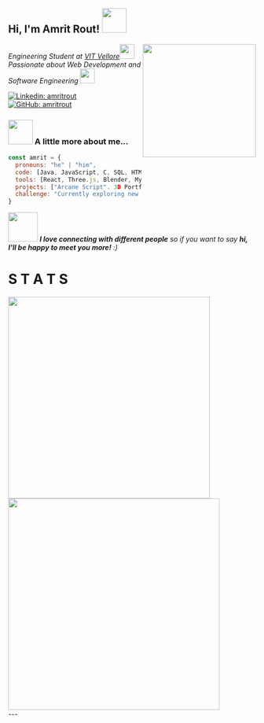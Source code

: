 <h2> Hi, I'm Amrit Rout! <img src="https://media.giphy.com/media/hvRJCLFzcasrR4ia7z/giphy.gif" width="50"></h2>
<img align='right' src="https://i.giphy.com/media/v1.Y2lkPTc5MGI3NjExYmczZWpqZ3h2bGphbzZ4Z3RldmJleDdjbnFsbXBldTM0Z2t2dzl5MCZlcD12MV9pbnRlcm5hbF9naWZfYnlfaWQmY3Q9Zw/bGgsc5mWoryfgKBx1u/giphy.gif" width="230" style="border-radius: 50; margin-bottom: 20;">
<p><em>Engineering Student at <a href="https://vit.ac.in">VIT Vellore</a><img src="https://media.giphy.com/media/f3iwJFOVOwuy7K6FFw/giphy.gif" width="30"></br>Passionate about Web Development and Software Engineering <img src="https://media.giphy.com/media/WUlplcMpOCEmTGBtBW/giphy.gif" width="30"> 
</em></p>

[![Linkedin: amritrout](https://img.shields.io/badge/-amritrout-blue?style=flat-square&logo=Linkedin&logoColor=white&link=https://www.linkedin.com/in/amritrout/)](https://www.linkedin.com/in/amritrout/)
[![GitHub: amritrout](https://img.shields.io/github/followers/Ghostfury73?label=follow&style=social)](https://github.com/amritrout)

### <img src="https://media.giphy.com/media/j2pOGeGYKe2xCCKwfi/giphy.gif" width="50"> A little more about me...

```javascript
const amrit = {
  pronouns: "he" | "him",
  code: [Java, JavaScript, C, SQL, HTML, CSS],
  tools: [React, Three.js, Blender, MySQL],
  projects: ["Arcane Script". 3D Portfolio Website", "Online Chess Game", "CHIP-8 Emulator"],
  challenge: "Currently exploring new technologies"
}
```
<img src="https://media.giphy.com/media/LnQjpWaON8nhr21vNW/giphy.gif" width="60"> <em><b>I love connecting with different people</b> so if you want to say <b>hi, I'll be happy to meet you more!</b> :)</em>
<div>
<p><h1><strong>S T A T S</strong> </h1></p>
<div align="left">



<img width="410" src="https://github-readme-stats.vercel.app/api?username=amritrout&show_icons=true&theme=radical&bg_color=0D1117&hide_border=true" />
<img width="430" src="https://github-readme-streak-stats.herokuapp.com/?user=amritrout&&theme=radical&background=0D1117&hide_border=true" />


</div>
---
